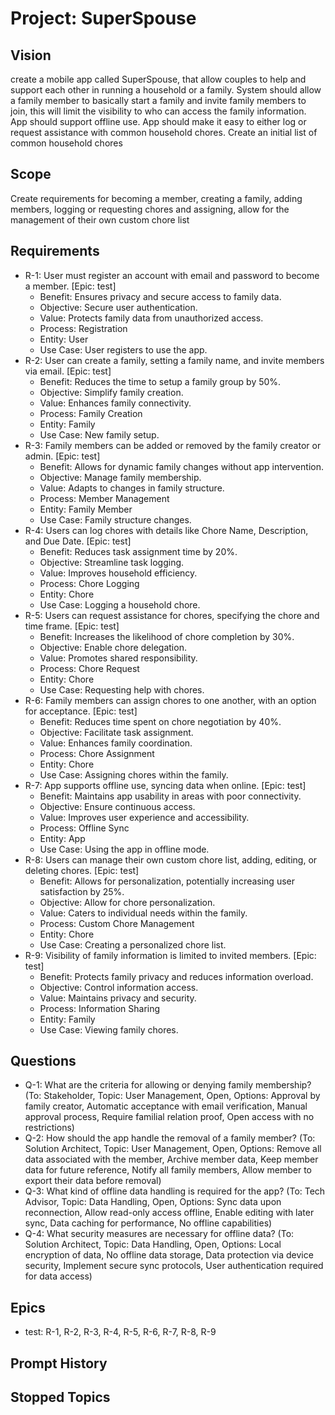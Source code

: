 # Project: SuperSpouse

## Vision
create a mobile app called SuperSpouse, that allow couples to help and support each other in running a household or a family. System should allow a family member to basically start a family and invite family members to join, this will limit the visibility to who can access the family information. App should support offline use. App should make it easy to either log or request assistance with common household chores. Create an initial list of common household chores

## Scope
Create requirements for becoming a member, creating a family, adding members, logging or requesting chores and assigning, allow for the management of their own custom chore list



## Requirements
- R-1: User must register an account with email and password to become a member. [Epic: test]
  - Benefit: Ensures privacy and secure access to family data.
  - Objective: Secure user authentication.
  - Value: Protects family data from unauthorized access.
  - Process: Registration
  - Entity: User
  - Use Case: User registers to use the app.
- R-2: User can create a family, setting a family name, and invite members via email. [Epic: test]
  - Benefit: Reduces the time to setup a family group by 50%.
  - Objective: Simplify family creation.
  - Value: Enhances family connectivity.
  - Process: Family Creation
  - Entity: Family
  - Use Case: New family setup.
- R-3: Family members can be added or removed by the family creator or admin. [Epic: test]
  - Benefit: Allows for dynamic family changes without app intervention.
  - Objective: Manage family membership.
  - Value: Adapts to changes in family structure.
  - Process: Member Management
  - Entity: Family Member
  - Use Case: Family structure changes.
- R-4: Users can log chores with details like Chore Name, Description, and Due Date. [Epic: test]
  - Benefit: Reduces task assignment time by 20%.
  - Objective: Streamline task logging.
  - Value: Improves household efficiency.
  - Process: Chore Logging
  - Entity: Chore
  - Use Case: Logging a household chore.
- R-5: Users can request assistance for chores, specifying the chore and time frame. [Epic: test]
  - Benefit: Increases the likelihood of chore completion by 30%.
  - Objective: Enable chore delegation.
  - Value: Promotes shared responsibility.
  - Process: Chore Request
  - Entity: Chore
  - Use Case: Requesting help with chores.
- R-6: Family members can assign chores to one another, with an option for acceptance. [Epic: test]
  - Benefit: Reduces time spent on chore negotiation by 40%.
  - Objective: Facilitate task assignment.
  - Value: Enhances family coordination.
  - Process: Chore Assignment
  - Entity: Chore
  - Use Case: Assigning chores within the family.
- R-7: App supports offline use, syncing data when online. [Epic: test]
  - Benefit: Maintains app usability in areas with poor connectivity.
  - Objective: Ensure continuous access.
  - Value: Improves user experience and accessibility.
  - Process: Offline Sync
  - Entity: App
  - Use Case: Using the app in offline mode.
- R-8: Users can manage their own custom chore list, adding, editing, or deleting chores. [Epic: test]
  - Benefit: Allows for personalization, potentially increasing user satisfaction by 25%.
  - Objective: Allow for chore personalization.
  - Value: Caters to individual needs within the family.
  - Process: Custom Chore Management
  - Entity: Chore
  - Use Case: Creating a personalized chore list.
- R-9: Visibility of family information is limited to invited members. [Epic: test]
  - Benefit: Protects family privacy and reduces information overload.
  - Objective: Control information access.
  - Value: Maintains privacy and security.
  - Process: Information Sharing
  - Entity: Family
  - Use Case: Viewing family chores.

## Questions
- Q-1: What are the criteria for allowing or denying family membership? (To: Stakeholder, Topic: User Management, Open, Options: Approval by family creator, Automatic acceptance with email verification, Manual approval process, Require familial relation proof, Open access with no restrictions)
- Q-2: How should the app handle the removal of a family member? (To: Solution Architect, Topic: User Management, Open, Options: Remove all data associated with the member, Archive member data, Keep member data for future reference, Notify all family members, Allow member to export their data before removal)
- Q-3: What kind of offline data handling is required for the app? (To: Tech Advisor, Topic: Data Handling, Open, Options: Sync data upon reconnection, Allow read-only access offline, Enable editing with later sync, Data caching for performance, No offline capabilities)
- Q-4: What security measures are necessary for offline data? (To: Solution Architect, Topic: Data Handling, Open, Options: Local encryption of data, No offline data storage, Data protection via device security, Implement secure sync protocols, User authentication required for data access)

## Epics
- test: R-1, R-2, R-3, R-4, R-5, R-6, R-7, R-8, R-9

## Prompt History


## Stopped Topics
